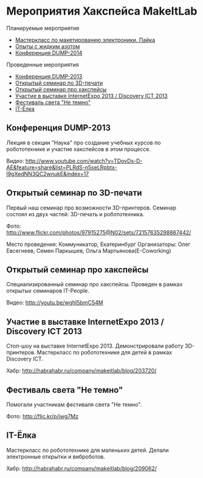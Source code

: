 Мероприятия Хакспейса MakeItLab
===========================

Планируемые мероприятия

* [Мастеркласс по макетированию электроники. Пайка](#soldering-workshop-02-2014)
* [Опыты с жидким азотом](#nitrogen-exper-02-2014)
* [Конференция DUMP-2014](#dump-semi-03-2014)


Проведенные мероприятия

* [Конференция DUMP-2013](#dump-semi-05-2013)
* [Открытый семинар по 3D-печати](#3DPrint-semi-08-2013)
* [Открытый семинар про хакспейсы](#hackspace-semi-10-2013)
* [Участие в выставке InternetExpo 2013 / Discovery ICT 2013](#MakeItLab-expo-11-2013)
* [Фестиваль света "Не темно"](#light-help-12-2013)
* [IT-Ёлка](#elka-workshop-12-2013)


Конференция DUMP-2013
------------

Лекция в секции "Наука" про создание учебных курсов по робототехнике и участие хакспейсов в этом процессе.

Видео: http://www.youtube.com/watch?v=TDovDs-D-AE&feature=share&list=PLRdS-n5seLRpbtx-l9gXedNN3QC2wnukE&index=17


Открытый семинар по 3D-печати
------------

Первый наш семинар про возможности 3D-принтеров. Семинар состоял из двух частей: 3D-печать и робототехника.

Фото: http://www.flickr.com/photos/97915275@N02/sets/72157635298867442/

Место проведения: Коммуникатор, Екатеринбург
Организаторы: Олег Евсегнеев, Семен Паркышев, Ольга Мартьянова(E-Coworking)


Открытый семинар про хакспейсы
------------

Специализированный семинар про хакспейсы. Проведен в рамках открытых семинаров IT-People.

Видео: http://youtu.be/wghI5bmC54M


Участие в выставке InternetExpo 2013 / Discovery ICT 2013
------------

Стоп-шоу на выставке InternetExpo 2013. Демонстрировали работу 3D-принтеров.
Мастеркласс по робототехнике для детей в рамках Discovery ICT.

Хабр: http://habrahabr.ru/company/makeitlab/blog/203720/


Фестиваль света "Не темно"
------------

Помогали участникам фестиваля света "Не темно".

Фото: http://flic.kr/p/iwg7Mz


IT-Ёлка
------------

Мастеркласс по робототехнике для маленьких детей. Делали электронные открытки и виброботов.

Хабр: http://habrahabr.ru/company/makeitlab/blog/209062/